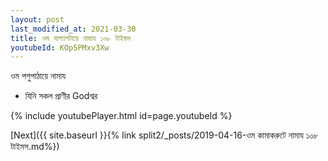 ```yaml
---
layout: post
last_modified_at: 2021-03-30
title: ওম যাগ্যাপটায়ে নামায ১০৮ টাইমস
youtubeId: KOp5PMxv3Xw
---
```

 
 
 ওম পশুপাঠায়ে নামায  
 
 -  যিনি সকল প্রাণীর Godশ্বর 
 
  
 
  
 
 
 
 
 
 


{% include youtubePlayer.html id=page.youtubeId %}
 
[Next]({{ site.baseurl }}{% link  split2/_posts/2019-04-16-ওম কামাকরুটে নামায ১০৮ টাইমস.md%})
 
